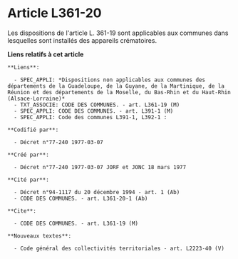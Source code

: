 # Article L361-20

Les dispositions de l'article L. 361-19 sont applicables aux communes dans lesquelles sont installés des appareils
crématoires.

**Liens relatifs à cet article**

	**Liens**:

	  - SPEC_APPLI: *Dispositions non applicables aux communes des départements de la Guadeloupe, de la Guyane, de la Martinique, de la Réunion et des départements de la Moselle, du Bas-Rhin et du Haut-Rhin (Alsace-Lorraine)*
	  - TXT_ASSOCIE: CODE DES COMMUNES. - art. L361-19 (M)
	  - SPEC_APPLI: CODE DES COMMUNES. - art. L391-1 (M)
	  - SPEC_APPLI: Code des communes L391-1, L392-1 :

	**Codifié par**:

	  - Décret n°77-240 1977-03-07

	**Créé par**:

	  - Décret n°77-240 1977-03-07 JORF et JONC 18 mars 1977

	**Cité par**:

	  - Décret n°94-1117 du 20 décembre 1994 - art. 1 (Ab)
	  - CODE DES COMMUNES. - art. L361-20-1 (Ab)

	**Cite**:

	  - CODE DES COMMUNES. - art. L361-19 (M)

	**Nouveaux textes**:

	  - Code général des collectivités territoriales - art. L2223-40 (V)
